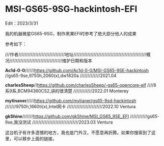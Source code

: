 # MSI-GS65-9SG-hackintosh-EFI
Edit：2023/3/31

我的机器微星GS65-9SG，制作黑果EFI时参考了绝大部分他人的成果

参考如下：

///作者//////////////////////////////地址///////////////////////////////////////////////概况//////////////////////////////////维护日期和版本

**Ac1d-0-0**//////https://github.com/Ac1d-0-0/MSI-GS65-9SE-hackintosh //gs65-9se,9750h,2060(x),dw1820a /////////////2021.04 

**charlesSheep**//https://github.com/charlesSheep/-gs65-opencore-eif ////8系9系,BCM94360CS2,讲的很清楚 ////////////2022.01 Monterey

**mytinaner**/////https://github.com/mytianer/gs65-9sd-hackintosh ///////9750h,1660ti(x),Intel网卡 ///////////////////////2022.10 Ventura

**gkShine**///////https://github.com/gkShine/MSI_GS65_9SE_EFI ///////////gs65-9se,我没测试 //////////////////////////////2023.03 Ventura

这台机子有许多遗憾的地方，我也是门外汉，不愿意再折腾，如果你搜索到了这里，可以移步上面的链接。
